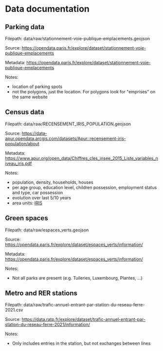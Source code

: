 # Data documentation

## Parking data

Filepath: data/raw/stationnement-voie-publique-emplacements.geojson

Source: https://opendata.paris.fr/explore/dataset/stationnement-voie-publique-emplacements

Metadata: https://opendata.paris.fr/explore/dataset/stationnement-voie-publique-emplacements

Notes:

- location of parking spots
- not the polygons, just the location. For polygons look for "emprises" on the same website

## Census data

Filepath: data/raw/RECENSEMENT_IRIS_POPULATION.geojson

Source: https://data-apur.opendata.arcgis.com/datasets/Apur::recensement-iris-population/about

Metadata: https://www.apur.org/open_data/Chiffres_cles_insee_2015_Liste_variables_niveau_iris.pdf

Notes:

- population, density, households, houses
- per age group, education level, children possession, employment status and type, car possession
- evolution over last 5/10 years
- area units: [IRIS](https://www.insee.fr/en/metadonnees/definition/c1523)

## Green spaces

Filepath: data/raw/espaces_verts.geojson

Source: https://opendata.paris.fr/explore/dataset/espaces_verts/information/

Metadata: https://opendata.paris.fr/explore/dataset/espaces_verts/information/

Notes:

- Not all parks are present (e.g. Tuileries, Luxembourg, Plantes, ...)

## Metro and RER stations

Filepath: data/raw/trafic-annuel-entrant-par-station-du-reseau-ferre-2021.csv

Source: https://data.ratp.fr/explore/dataset/trafic-annuel-entrant-par-station-du-reseau-ferre-2021/information/

Notes:

- Only includes entries in the station, but not exchanges between lines
